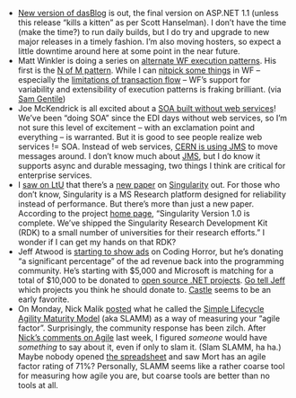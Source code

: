 -   [New version of
    dasBlog](http://www.hanselman.com/blog/DasBlog197ReleaseFinalASPNET11Version.aspx)
    is out, the final version on ASP.NET 1.1 (unless this release “kills
    a kitten” as per Scott Hanselman). I don’t have the time (make the
    time?) to run daily builds, but I do try and upgrade to new major
    releases in a timely fashion. I’m also moving hosters, so expect a
    little downtime around here at some point in the near future.
-   Matt Winkler is doing a series on [alternate WF execution
    patterns](http://blogs.msdn.com/mwinkle/archive/2007/05/24/different-execution-patterns-with-wf-or-going-beyond-sequential-and-state-machine.aspx).
    His first is the [N of M
    pattern](http://blogs.msdn.com/mwinkle/archive/2007/06/27/implementing-the-n-of-m-pattern-in-wf.aspx).
    While I can [nitpick some
    things](http://devhawk.net/2006/10/17/wf-clarifications-and-corrections/)
    in WF – especially the [limitations of transaction
    flow](http://devhawk.net/2006/12/11/transactions-in-workflow-foundation-land/)
    – WF’s support for variability and extensibility of execution
    patterns is fraking brilliant. (via [Sam
    Gentile](http://codebetter.com/blogs/sam.gentile/archive/2007/06/27/new-and-notable-175.aspx))
-   Joe McKendrick is all excited about a [SOA built without web
    services](http://blogs.zdnet.com/service-oriented/?p=904)! We’ve
    been “doing SOA” since the EDI days without web services, so I’m not
    sure this level of excitement – with an exclamation point and
    everything – is warranted. But it is good to see people realize web
    services != SOA. Instead of web services, [CERN is using
    JMS](http://searchwebservices.techtarget.com/originalContent/0,289142,sid26_gci1261398,00.html)
    to move messages around. I don’t know much about
    [JMS](http://java.sun.com/products/jms/overview.html), but I do know
    it supports async and durable messaging, two things I think are
    critical for enterprise services.
-   I [saw on LtU](http://lambda-the-ultimate.org/node/2312) that
    there’s a [new
    paper](http://www.research.microsoft.com/os/singularity/publications/OSR2007_RethinkingSoftwareStack.pdf)
    on [Singularity](http://research.microsoft.com/os/singularity/) out.
    For those who don’t know, Singularity is a MS Research platform
    designed for reliability instead of performance. But there’s more
    than just a new paper. According to the project [home
    page](http://research.microsoft.com/os/singularity/), “Singularity
    Version 1.0 is complete. We’ve shipped the Singularity Research
    Development Kit (RDK) to a small number of universities for their
    research efforts.” I wonder if I can get my hands on that RDK?
-   Jeff Atwood is [starting to show
    ads](http://www.codinghorror.com/blog/archives/000893.html) on
    Coding Horror, but he’s donating “a significant percentage” of the
    ad revenue back into the programming community. He’s starting with
    \$5,000 and Microsoft is matching for a total of \$10,000 to be
    donated to [open source .NET
    projects](http://www.codinghorror.com/blog/archives/000894.html).
    [Go tell
    Jeff](http://www.codinghorror.com/blog/archives/000894.html) which
    projects you think he should donate to.
    [Castle](http://www.castleproject.org/) seems to be an early
    favorite.
-   On Monday, Nick Malik
    [posted](http://blogs.msdn.com/nickmalik/archive/2007/06/23/simple-lifecycle-agility-maturity-model.aspx)
    what he called the [Simple Lifecycle Agility Maturity
    Model](http://home.comcast.net/~nickmalik1/vault/Simple_Lifecycle_Agility_Maturity_Model.xls)
    (aka SLAMM) as a way of measuring your “agile factor”. Surprisingly,
    the community response has been zilch. After [Nick’s comments on
    Agile](http://blogs.msdn.com/nickmalik/archive/2007/06/15/tools-for-mort.aspx)
    last week, I figured *someone* would have *something* to say about
    it, even if only to slam it. (Slam SLAMM, ha ha.) Maybe nobody
    opened [the
    spreadsheet](http://home.comcast.net/~nickmalik1/vault/Simple_Lifecycle_Agility_Maturity_Model.xls)
    and saw Mort has an agile factor rating of 71%? Personally, SLAMM
    seems like a rather coarse tool for measuring how agile you are, but
    coarse tools are better than no tools at all.

